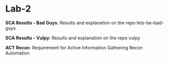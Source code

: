 # Lab-2

**SCA Results - Bad Guys**: Results and explanation on the repo lets-be-bad-guys

**SCA Results - Vulpy**: Results and explanation on the repo vulpy

**ACT Recon**: Requirement for Active Information Gathering Recon Automation
